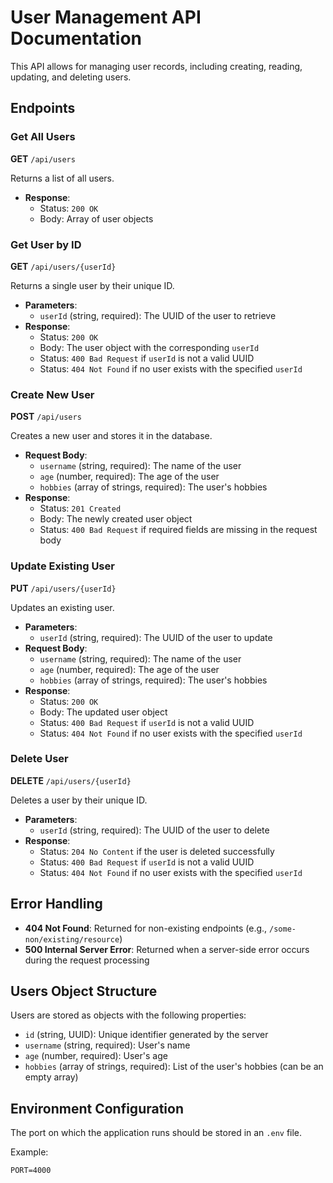 # User Management API Documentation

This API allows for managing user records, including creating, reading, updating, and deleting users.

## Endpoints

### Get All Users
**GET** `/api/users`

Returns a list of all users.

- **Response**:
    - Status: `200 OK`
    - Body: Array of user objects

### Get User by ID
**GET** `/api/users/{userId}`

Returns a single user by their unique ID.

- **Parameters**:
    - `userId` (string, required): The UUID of the user to retrieve
- **Response**:
    - Status: `200 OK`
    - Body: The user object with the corresponding `userId`
    - Status: `400 Bad Request` if `userId` is not a valid UUID
    - Status: `404 Not Found` if no user exists with the specified `userId`

### Create New User
**POST** `/api/users`

Creates a new user and stores it in the database.

- **Request Body**:
    - `username` (string, required): The name of the user
    - `age` (number, required): The age of the user
    - `hobbies` (array of strings, required): The user's hobbies
- **Response**:
    - Status: `201 Created`
    - Body: The newly created user object
    - Status: `400 Bad Request` if required fields are missing in the request body

### Update Existing User
**PUT** `/api/users/{userId}`

Updates an existing user.

- **Parameters**:
    - `userId` (string, required): The UUID of the user to update
- **Request Body**:
    - `username` (string, required): The name of the user
    - `age` (number, required): The age of the user
    - `hobbies` (array of strings, required): The user's hobbies
- **Response**:
    - Status: `200 OK`
    - Body: The updated user object
    - Status: `400 Bad Request` if `userId` is not a valid UUID
    - Status: `404 Not Found` if no user exists with the specified `userId`

### Delete User
**DELETE** `/api/users/{userId}`

Deletes a user by their unique ID.

- **Parameters**:
    - `userId` (string, required): The UUID of the user to delete
- **Response**:
    - Status: `204 No Content` if the user is deleted successfully
    - Status: `400 Bad Request` if `userId` is not a valid UUID
    - Status: `404 Not Found` if no user exists with the specified `userId`

## Error Handling

- **404 Not Found**: Returned for non-existing endpoints (e.g., `/some-non/existing/resource`)
- **500 Internal Server Error**: Returned when a server-side error occurs during the request processing

## Users Object Structure

Users are stored as objects with the following properties:

- `id` (string, UUID): Unique identifier generated by the server
- `username` (string, required): User's name
- `age` (number, required): User's age
- `hobbies` (array of strings, required): List of the user's hobbies (can be an empty array)

## Environment Configuration

The port on which the application runs should be stored in an `.env` file.

Example:
```plaintext
PORT=4000
```